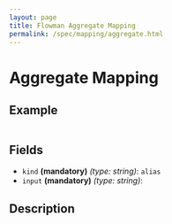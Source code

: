 ```yaml
---
layout: page
title: Flowman Aggregate Mapping
permalink: /spec/mapping/aggregate.html
---
```

# Aggregate Mapping

## Example
```
```

## Fields

* `kind` **(mandatory)** *(type: string)*: `alias`
* `input` **(mandatory)** *(type: string)*:


## Description
